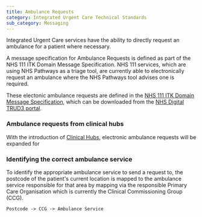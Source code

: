 ```yaml
---
title: Ambulance Requests
category: Integrated Urgent Care Technical Standards
sub_category: Messaging
---
```


Integrated Urgent Care services have the ability to directly request an ambulance for a patient where necessary. 

A message specification for Ambulance Requests is defined as part of the NHS 111 ITK Domain Message Specification. NHS 111 services, which are using NHS Pathways as a triage tool, are currently able to electronically  request an ambulance where the NHS Pathways tool advises one is required.

These electonic ambulance requests are defined in the [NHS 111 ITK Domain Message Specification](https://isd.hscic.gov.uk/trud3/user/authenticated/group/0/pack/1/subpack/192/releases), which can be downloaded from the [NHS Digital TRUD3 portal](https://isd.hscic.gov.uk/).



### Ambulance requests from clinical hubs

With the introduction of [Clinical Hubs](../integrated-urgent-care/clinical-hubs), electronic ambulance requests will be expanded for 



### Identifying the correct ambulance service

To identify the appropriate ambulance service to send a request to, the postcode of the patient's current location is mapped to the ambulance service responsible for that area by mapping via the responsible Primary Care Organisation which is currently the Clinical Commissioning Group (CCG).

`Postcode -> CCG -> Ambulance Service`


